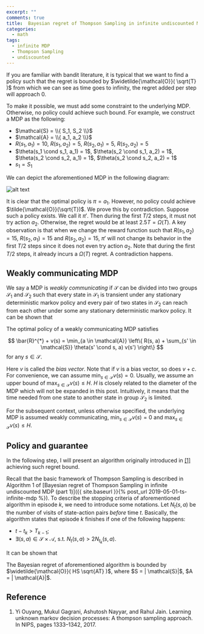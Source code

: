 ```yaml
---
excerpt: ""
comments: true
title:  Bayesian regret of Thompson Sampling in infinite undiscounted MDP (part 2)
categories:
  - math
tags:
  - infinite MDP
  - Thompson Sampling
  - undiscounted
---
```


If you are familiar with bandit literature, it is typical that we want to find a policy such that the regret is bounded by $\widetilde{\mathcal{O}}( \sqrt{T} )$ from which we can see as time goes to infinity, the regret added per step will approach $0$.

To make it possible, we must add some constraint to the underlying MDP. Otherwise, no policy could achieve such bound. For example, we construct a MDP as the following:
* $\mathcal{S} = \\{ S_1, S_2 \\}$
* $\mathcal{A} = \\{ a_1, a_2 \\}$
* $R(s_1, a_1) = 10$, $R(s_1, a_2) = 5$, $R(s_2, a_1) = 5$, $R(s_2, a_2) = 5$
* $\theta(s_1 \cond s_1, a_1) = 1$, $\theta(s_2 \cond s_1, a_2) = 1$, $\theta(s_2 \cond s_2, a_1) = 1$, $\theta(s_2 \cond s_2, a_2) = 1$
* $s_1 = S_1$

We can depict the aforementioned MDP in the following diagram:

![alt text](../../images/mdp.svg "Bad MDP example")

It is clear that the optimal policy is $\pi = a_1$. However, no policy could achieve $\tilde{\mathcal{O}}(\sqrt{T})$. We prove this by contradiction. Suppose such a policy exists. We call it $\pi'$. Then during the first $T/2$ steps, it must not try action $a_2$. Otherwise, the regret would be at least $2.5T = \Omega(T)$. A key observation is that when we change the reward function such that $R(s_1, a_2) = 15$, $R(s_2, a_1) = 15$ and $R(s_2, a_2) = 15$, $\pi'$ will not change its behavior in the first $T/2$ steps since it does not even try action $a_2$. Note that during the first $T/2$ steps, it already incurs a $\Omega(T)$ regret. A contradiction happens.

## Weakly communicating MDP

We say a MDP is *weakly communicating* if $\mathcal{S}$ can be divided into two groups $\mathcal{S}_1$ and $\mathcal{S}_2$ such that every state in $\mathcal{S}_1$ is transient under any stationary deterministic markov policy and every pair of two states in $\mathcal{S}_2$ can reach from each other under some any stationary deterministic markov policy. It can be shown that
<div class="theorem">
The optimal policy of a weakly communicating MDP satisfies 

$$
\bar{R}^{*} + v(s) = \min_{a \in \mathcal{A}} \left\{ R(s, a) + \sum_{s' \in \mathcal{S}} \theta(s' \cond s, a) v(s') \right\}
$$
for any $s \in \mathcal{S}$.
</div>

Here $v$ is called the *bias vector*. Note that if $v$ is a bias vector, so does $v + c$. For convenience, we can assume $\min_{s \in \mathcal{S}} v(s) = 0$. Usually, we assume an upper bound of $\max_{s \in \mathcal{S}} v(s) \leq H$. $H$ is closely related to the diameter of the MDP which will not be expanded in this post. Intuitively, it means that the time needed from one state to another state in group $\mathcal{S}_2$ is limited.

For the subsequent context, unless otherwise specified, the underlying MDP is assumed weakly communicating, $\min_{s \in \mathcal{S}} v(s) = 0$ and $\max_{s \in \mathcal{S}} v(s) \leq H$.


## Policy and guarantee

In the following step, I will present an algorithm originally introduced in [[1]](#OGNJ17) achieving such regret bound.

Recall that the basic framework of Thompson Sampling is described in Algorithm 1 of [Bayesian regret of Thompson Sampling in infinite undiscounted MDP (part 1)]({{ site.baseurl }}{% post_url 2019-05-01-ts-infinite-mdp %}). To describe the stopping criteria of aforementioned algorithm in episode $k$, we need to introduce some notations. Let $N_t(s, a)$ be the number of visits of state-action pairs *before* time $t$. Basically, the algorithm states that episode $k$ finishes if one of the following happens:
* $t - t_k > T_{k - 1}$; 
* $\exists (s, a) \in \mathcal{S} \times \mathcal{A}, ~\text{s.t.}~ N_{t}(s, a) > 2 N_{t_k}(s, a)$.

It can be shown that
<div class="theorem">
The Bayesian regret of aforementioned algorithm is bounded by $\widetilde{\mathcal{O}}( HS \sqrt{AT} )$, where $S = | \mathcal{S}|$, $A = | \mathcal{A}|$.
</div>


## Reference

1. <a name="OGNJ17"></a> Yi Ouyang, Mukul Gagrani, Ashutosh Nayyar, and Rahul Jain. Learning unknown markov
decision processes: A thompson sampling approach. In NIPS, pages 1333–1342, 2017.

